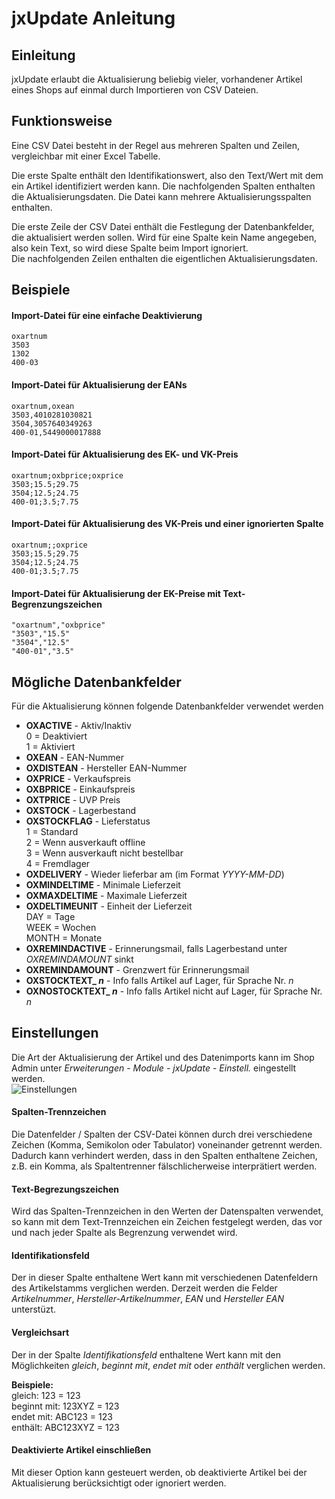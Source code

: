 # jxUpdate Anleitung

## Einleitung

jxUpdate erlaubt die Aktualisierung beliebig vieler, vorhandener Artikel eines Shops auf einmal durch Importieren von CSV Dateien.

## Funktionsweise
Eine CSV Datei besteht in der Regel aus mehreren Spalten und Zeilen, vergleichbar mit einer Excel Tabelle.

Die erste Spalte enthält den Identifikationswert, also den Text/Wert mit dem ein Artikel identifiziert werden kann. Die nachfolgenden Spalten enthalten die Aktualisierungsdaten. Die Datei kann mehrere Aktualisierungsspalten enthalten.

Die erste Zeile der CSV Datei enthält die Festlegung der Datenbankfelder, die aktualisiert werden sollen. Wird für eine Spalte kein Name angegeben, also kein Text, so wird diese Spalte beim Import ignoriert.  
Die nachfolgenden Zeilen enthalten die eigentlichen Aktualisierungsdaten.  


## Beispiele

#### Import-Datei für eine einfache Deaktivierung
    oxartnum
    3503
    1302
    400-03
  
#### Import-Datei für Aktualisierung der EANs
    oxartnum,oxean
    3503,4010281030821
    3504,3057640349263
    400-01,5449000017888
  
#### Import-Datei für Aktualisierung des EK- und VK-Preis
    oxartnum;oxbprice;oxprice
    3503;15.5;29.75
    3504;12.5;24.75
    400-01;3.5;7.75
  
#### Import-Datei für Aktualisierung des VK-Preis und einer ignorierten Spalte
    oxartnum;;oxprice
    3503;15.5;29.75
    3504;12.5;24.75
    400-01;3.5;7.75
  
#### Import-Datei für Aktualisierung der EK-Preise mit Text-Begrenzungszeichen
    "oxartnum","oxbprice"
    "3503","15.5"
    "3504","12.5"
    "400-01","3.5"

## Mögliche Datenbankfelder

Für die Aktualisierung können folgende Datenbankfelder verwendet werden

* **OXACTIVE** - Aktiv/Inaktiv  
0 = Deaktiviert  
1 = Aktiviert
* **OXEAN** - EAN-Nummer
* **OXDISTEAN** - Hersteller EAN-Nummer
* **OXPRICE** - Verkaufspreis
* **OXBPRICE** - Einkaufspreis
* **OXTPRICE** - UVP Preis
* **OXSTOCK** - Lagerbestand
* **OXSTOCKFLAG** - Lieferstatus  
1 = Standard  
2 = Wenn ausverkauft offline  
3 = Wenn ausverkauft nicht bestellbar  
4 = Fremdlager
* **OXDELIVERY** - Wieder lieferbar am (im Format _YYYY-MM-DD_)
* **OXMINDELTIME** - Minimale Lieferzeit
* **OXMAXDELTIME** - Maximale Lieferzeit
* **OXDELTIMEUNIT** - Einheit der Lieferzeit  
DAY = Tage  
WEEK = Wochen  
MONTH = Monate
* **OXREMINDACTIVE** - Erinnerungsmail, falls Lagerbestand unter _OXREMINDAMOUNT_ sinkt
* **OXREMINDAMOUNT** - Grenzwert für Erinnerungsmail
* **OXSTOCKTEXT_ _n_** - Info falls Artikel auf Lager, für Sprache Nr. _n_ 
* **OXNOSTOCKTEXT_ _n_** - Info falls Artikel nicht auf Lager, für Sprache Nr. _n_ 

## Einstellungen

Die Art der Aktualisierung der Artikel und des Datenimports kann im Shop Admin unter _Erweiterungen_ - _Module_ - _jxUpdate_ - _Einstell._ eingestellt werden.  
![Einstellungen](https://github.com/job963/jxUpdate/raw/master/docs/img/settings-de.png)

#### Spalten-Trennzeichen
Die Datenfelder / Spalten der CSV-Datei können durch drei verschiedene Zeichen  (Komma, Semikolon oder Tabulator) voneinander getrennt werden. Dadurch kann verhindert werden, dass in den Spalten enthaltene Zeichen, z.B. ein Komma, als Spaltentrenner fälschlicherweise interprätiert werden.

#### Text-Begrezungszeichen
Wird das Spalten-Trennzeichen in den Werten der Datenspalten verwendet, so kann mit dem Text-Trennzeichen ein Zeichen festgelegt werden, das vor und nach jeder Spalte als Begrenzung verwendet wird.

#### Identifikationsfeld
Der in dieser Spalte enthaltene Wert kann mit verschiedenen Datenfeldern des Artikelstamms verglichen werden. 
Derzeit werden die Felder _Artikelnummer_, _Hersteller-Artikelnummer_, _EAN_ und _Hersteller EAN_ unterstüzt.

#### Vergleichsart
Der in der Spalte _Identifikationsfeld_ enthaltene Wert kann mit den Möglichkeiten _gleich_, _beginnt mit_, _endet mit_ oder _enthält_ verglichen werden.

**Beispiele:**  
gleich: 123 = 123  
beginnt mit: 123XYZ = 123  
endet mit: ABC123 = 123  
enthält: ABC123XYZ = 123

#### Deaktivierte Artikel einschließen
Mit dieser Option kann gesteuert werden, ob deaktivierte Artikel bei der Aktualisierung berücksichtigt oder ignoriert werden.